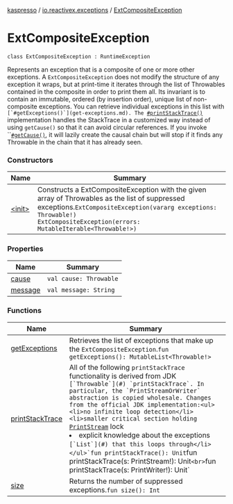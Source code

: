 [kaspresso](../../index.md) / [io.reactivex.exceptions](../index.md) / [ExtCompositeException](./index.md)

# ExtCompositeException

`class ExtCompositeException : RuntimeException`

Represents an exception that is a composite of one or more other exceptions. A `ExtCompositeException` does not modify the structure of any exception it wraps, but at print-time it iterates through the list of Throwables contained in the composite in order to print them all. Its invariant is to contain an immutable, ordered (by insertion order), unique list of non-composite exceptions. You can retrieve individual exceptions in this list with ``[`#getExceptions()`](get-exceptions.md). The ``[`#printStackTrace()`](print-stack-trace.md) implementation handles the StackTrace in a customized way instead of using `getCause()` so that it can avoid circular references. If you invoke ``[`#getCause()`](cause.md), it will lazily create the causal chain but will stop if it finds any Throwable in the chain that it has already seen.

### Constructors

| Name | Summary |
|---|---|
| [&lt;init&gt;](-init-.md) | Constructs a ExtCompositeException with the given array of Throwables as the list of suppressed exceptions.`ExtCompositeException(vararg exceptions: Throwable!)`<br>`ExtCompositeException(errors: MutableIterable<Throwable!>)` |

### Properties

| Name | Summary |
|---|---|
| [cause](cause.md) | `val cause: Throwable` |
| [message](message.md) | `val message: String` |

### Functions

| Name | Summary |
|---|---|
| [getExceptions](get-exceptions.md) | Retrieves the list of exceptions that make up the `ExtCompositeException`.`fun getExceptions(): MutableList<Throwable!>` |
| [printStackTrace](print-stack-trace.md) | All of the following `printStackTrace` functionality is derived from JDK ``[`Throwable`](#) `printStackTrace`. In particular, the `PrintStreamOrWriter` abstraction is copied wholesale. Changes from the official JDK implementation:<ul> <li>no infinite loop detection</li> <li>smaller critical section holding ``[`PrintStream`](#) lock</li> <li>explicit knowledge about the exceptions ``[`List`](#) that this loops through</li> </ul>`fun printStackTrace(): Unit``fun printStackTrace(s: PrintStream!): Unit`<br>`fun printStackTrace(s: PrintWriter!): Unit` |
| [size](size.md) | Returns the number of suppressed exceptions.`fun size(): Int` |
